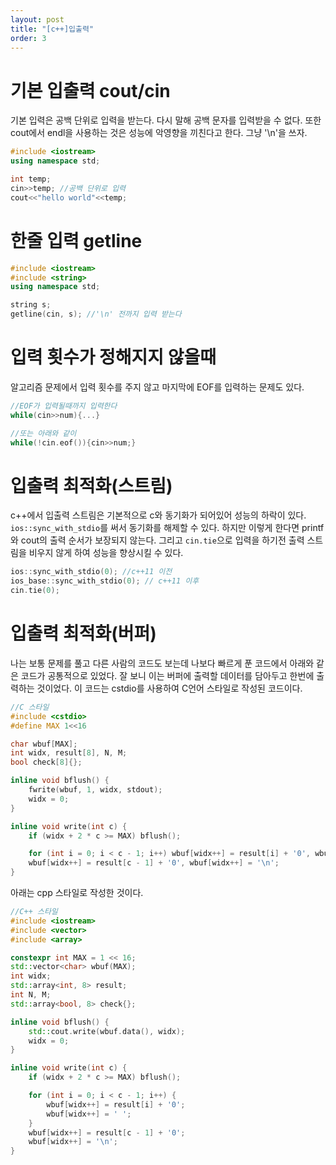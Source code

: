 ```yaml
---
layout: post
title: "[c++]입출력"
order: 3
---
```



# 기본 입출력 cout/cin

기본 입력은 공백 단위로 입력을 받는다. 다시 말해 공백 문자를 입력받을 수 없다. 또한 cout에서 endl을 사용하는 것은 성능에 악영향을 끼친다고 한다. 그냥 '\n'을 쓰자.

```cpp
#include <iostream>
using namespace std;

int temp;
cin>>temp; //공백 단위로 입력
cout<<"hello world"<<temp;
```

# 한줄 입력 getline

```cpp
#include <iostream>
#include <string>
using namespace std;

string s;
getline(cin, s); //'\n' 전까지 입력 받는다

```

# 입력 횟수가 정해지지 않을때

알고리즘 문제에서 입력 횟수를 주지 않고 마지막에 EOF를 입력하는 문제도 있다.

```cpp
//EOF가 입력될때까지 입력한다
while(cin>>num){...}

//또는 아래와 같이
while(!cin.eof()){cin>>num;}
```


# 입출력 최적화(스트림)

c++에서 입출력 스트림은 기본적으로 c와 동기화가 되어있어 성능의 하락이 있다. `ios::sync_with_stdio`를 써서 동기화를 해제할 수 있다. 하지만 이렇게 한다면 printf와 cout의 출력 순서가 보장되지 않는다. 그리고 `cin.tie`으로 입력을 하기전 출력 스트림을 비우지 않게 하여 성능을 향상시킬 수 있다.

```cpp
ios::sync_with_stdio(0); //c++11 이전
ios_base::sync_with_stdio(0); // c++11 이후
cin.tie(0);
```

# 입출력 최적화(버퍼)

나는 보통 문제를 풀고 다른 사람의 코드도 보는데 나보다 빠르게 푼 코드에서 아래와 같은 코드가 공통적으로 있었다. 잘 보니 이는 버퍼에 출력할 데이터를 담아두고 한번에 출력하는 것이었다. 이 코드는 cstdio를 사용하여 C언어 스타일로 작성된 코드이다. 

```cpp
//C 스타일
#include <cstdio>
#define MAX 1<<16

char wbuf[MAX];
int widx, result[8], N, M;
bool check[8]{};

inline void bflush() {
    fwrite(wbuf, 1, widx, stdout);
    widx = 0;
}

inline void write(int c) {
    if (widx + 2 * c >= MAX) bflush();

    for (int i = 0; i < c - 1; i++) wbuf[widx++] = result[i] + '0', wbuf[widx++] = ' ';
    wbuf[widx++] = result[c - 1] + '0', wbuf[widx++] = '\n';
}
```

아래는 cpp 스타일로 작성한 것이다.

```cpp
//C++ 스타일
#include <iostream>
#include <vector>
#include <array>

constexpr int MAX = 1 << 16;
std::vector<char> wbuf(MAX);
int widx;
std::array<int, 8> result;
int N, M;
std::array<bool, 8> check{};

inline void bflush() {
    std::cout.write(wbuf.data(), widx);
    widx = 0;
}

inline void write(int c) {
    if (widx + 2 * c >= MAX) bflush();

    for (int i = 0; i < c - 1; i++) {
        wbuf[widx++] = result[i] + '0';
        wbuf[widx++] = ' ';
    }
    wbuf[widx++] = result[c - 1] + '0';
    wbuf[widx++] = '\n';
}

```

